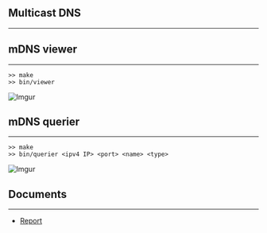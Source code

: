 Multicast DNS
-------------
- - -


mDNS viewer
-----------
- - -

	>> make
    >> bin/viewer

![Imgur](http://i.imgur.com/teZpK.png)


mDNS querier
------------
- - -

    >> make
    >> bin/querier <ipv4 IP> <port> <name> <type>

![Imgur](http://i.imgur.com/DqugB.png)


Documents
---------
- - -

* [Report](https://github.com/downloads/vbajpai/mdns/report.pdf)
